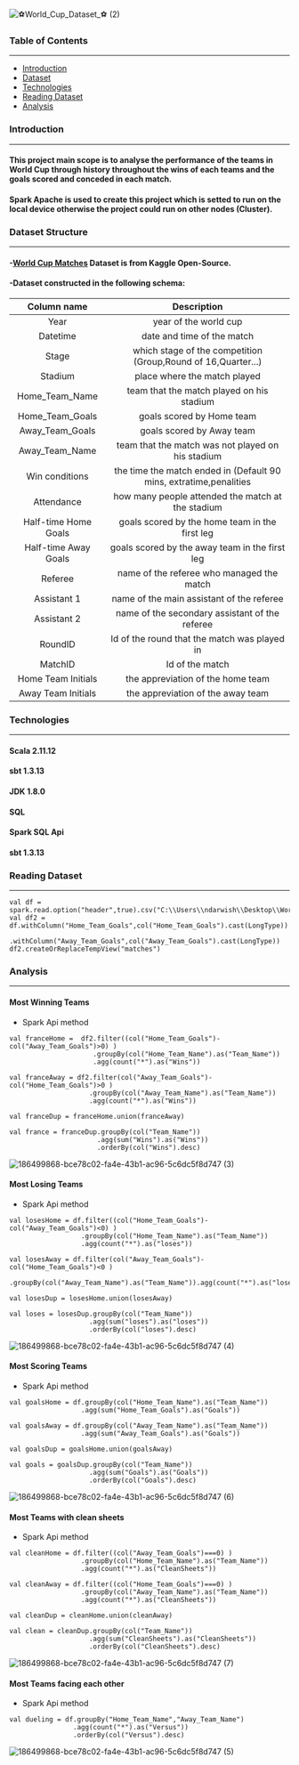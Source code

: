 ![⚽World_Cup_Dataset_⚽ (2)](https://user-images.githubusercontent.com/69567496/185922257-d6621c85-2cda-4188-a93d-0d0236a75224.png)

### Table of Contents 
---

- [Introduction](#introduction)
- [Dataset](#dataset-structure)
- [Technologies](#technologies)
- [Reading Dataset](#reading-dataset)
- [Analysis](#analysis)


### Introduction
---
#### This project main scope is to analyse the performance of the teams in World Cup through history throughout the wins of each teams and the goals scored and conceded in each match.
#### Spark Apache is used to create this project which is setted to run on the local device otherwise the project could run on other nodes (Cluster).

### Dataset Structure
---
#### -[World Cup Matches](https://www.kaggle.com/datasets/abecklas/fifa-world-cup) Dataset is from Kaggle Open-Source.
#### -Dataset constructed in the following schema:

   | Column name             |                Description                                         |
   |:-----------------------:|:------------------------------------------------------------------:|
   |  Year                   | year of the world cup                                              |
   |  Datetime               | date and time of the match                                         |
   |  Stage                  | which stage of the competition (Group,Round of 16,Quarter...)      |
   |  Stadium                | place where the match played                                       |
   |  Home_Team_Name         | team that the match played on his stadium                          |
   |  Home_Team_Goals        | goals scored by Home team                                          |
   |  Away_Team_Goals        | goals scored by Away team                                          |                                       
   |  Away_Team_Name         | team that the match was not played on his stadium                  |
   |  Win conditions         | the time the match ended in (Default 90 mins, extratime,penalities |
   |  Attendance             | how many people attended the match at the stadium                  |
   |  Half-time Home Goals   | goals scored by the home team in the first leg                     |
   |  Half-time Away Goals   | goals scored by the away team in the first leg                     |
   |  Referee                | name of the referee who managed the match                          |
   |  Assistant 1            | name of the main assistant of the referee                          |
   |  Assistant 2            | name of the secondary assistant of the referee                     |
   |  RoundID                | Id of the round that the match was played in                       |
   |  MatchID                | Id of the match                                                    |
   |  Home Team Initials     | the appreviation of the home team                                  |
   |  Away Team Initials     | the appreviation of the away team                                  |
   
   
### Technologies
---
#### Scala 2.11.12
#### sbt 1.3.13
#### JDK 1.8.0
#### SQL
#### Spark SQL Api
#### sbt 1.3.13

### Reading Dataset
---
```
val df = spark.read.option("header",true).csv("C:\\Users\\ndarwish\\Desktop\\WorldCupMatches.csv")
val df2 = df.withColumn("Home_Team_Goals",col("Home_Team_Goals").cast(LongType))
            .withColumn("Away_Team_Goals",col("Away_Team_Goals").cast(LongType))
df2.createOrReplaceTempView("matches")
```
### Analysis
---
#### Most Winning Teams
- Spark Api method
```
val franceHome =  df2.filter((col("Home_Team_Goals")-col("Away_Team_Goals")>0) )
                     .groupBy(col("Home_Team_Name").as("Team_Name"))
                     .agg(count("*").as("Wins"))

val franceAway = df2.filter(col("Away_Team_Goals")-col("Home_Team_Goals")>0 )
                    .groupBy(col("Away_Team_Name").as("Team_Name"))
                    .agg(count("*").as("Wins"))

val franceDup = franceHome.union(franceAway)

val france = franceDup.groupBy(col("Team_Name"))
                      .agg(sum("Wins").as("Wins"))
                      .orderBy(col("Wins").desc)

```
![186499868-bce78c02-fa4e-43b1-ac96-5c6dc5f8d747 (3)](https://user-images.githubusercontent.com/69567496/186506430-d9e65aa8-0721-4c01-abdd-3804c772d97d.png)
#### Most Losing Teams
- Spark Api method
```
val losesHome = df.filter((col("Home_Team_Goals")-col("Away_Team_Goals")<0) )
                  .groupBy(col("Home_Team_Name").as("Team_Name"))
                  .agg(count("*").as("loses"))

val losesAway = df.filter(col("Away_Team_Goals")-col("Home_Team_Goals")<0 )
                  .groupBy(col("Away_Team_Name").as("Team_Name")).agg(count("*").as("loses"))

val losesDup = losesHome.union(losesAway)

val loses = losesDup.groupBy(col("Team_Name"))
                    .agg(sum("loses").as("loses"))
                    .orderBy(col("loses").desc)
```
![186499868-bce78c02-fa4e-43b1-ac96-5c6dc5f8d747 (4)](https://user-images.githubusercontent.com/69567496/186506903-713dcdd9-71ac-41c2-90fa-ca3c9712e92a.png)
#### Most Scoring Teams
- Spark Api method
```
val goalsHome = df.groupBy(col("Home_Team_Name").as("Team_Name"))
                  .agg(sum("Home_Team_Goals").as("Goals"))

val goalsAway = df.groupBy(col("Away_Team_Name").as("Team_Name"))
                  .agg(sum("Away_Team_Goals").as("Goals"))

val goalsDup = goalsHome.union(goalsAway)

val goals = goalsDup.groupBy(col("Team_Name"))
                    .agg(sum("Goals").as("Goals"))
                    .orderBy(col("Goals").desc)

```

![186499868-bce78c02-fa4e-43b1-ac96-5c6dc5f8d747 (6)](https://user-images.githubusercontent.com/69567496/186547345-ba69f60d-10ec-4d88-884f-b4fa41fd464c.png)
#### Most Teams with clean sheets
- Spark Api method
```
val cleanHome = df.filter((col("Away_Team_Goals")===0) )
                  .groupBy(col("Home_Team_Name").as("Team_Name"))
                  .agg(count("*").as("CleanSheets"))

val cleanAway = df.filter((col("Home_Team_Goals")===0) )
                  .groupBy(col("Away_Team_Name").as("Team_Name"))
                  .agg(count("*").as("CleanSheets"))

val cleanDup = cleanHome.union(cleanAway)

val clean = cleanDup.groupBy(col("Team_Name"))
                    .agg(sum("CleanSheets").as("CleanSheets"))
                    .orderBy(col("CleanSheets").desc)

```
![186499868-bce78c02-fa4e-43b1-ac96-5c6dc5f8d747 (7)](https://user-images.githubusercontent.com/69567496/186547798-0a928286-9c4a-459a-9618-e9b445ae02d8.png)
#### Most Teams facing each other
- Spark Api method
```
val dueling = df.groupBy("Home_Team_Name","Away_Team_Name")
                .agg(count("*").as("Versus"))
                .orderBy(col("Versus").desc)
```
![186499868-bce78c02-fa4e-43b1-ac96-5c6dc5f8d747 (5)](https://user-images.githubusercontent.com/69567496/186513688-99eae8e5-8f0f-4257-ae80-2d113d7b75be.png)
